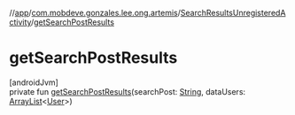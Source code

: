 //[app](../../../index.md)/[com.mobdeve.gonzales.lee.ong.artemis](../index.md)/[SearchResultsUnregisteredActivity](index.md)/[getSearchPostResults](get-search-post-results.md)

# getSearchPostResults

[androidJvm]\
private fun [getSearchPostResults](get-search-post-results.md)(searchPost: [String](https://kotlinlang.org/api/latest/jvm/stdlib/kotlin/-string/index.html), dataUsers: [ArrayList](https://kotlinlang.org/api/latest/jvm/stdlib/kotlin.collections/-array-list/index.html)<[User](../-user/index.md)>)
